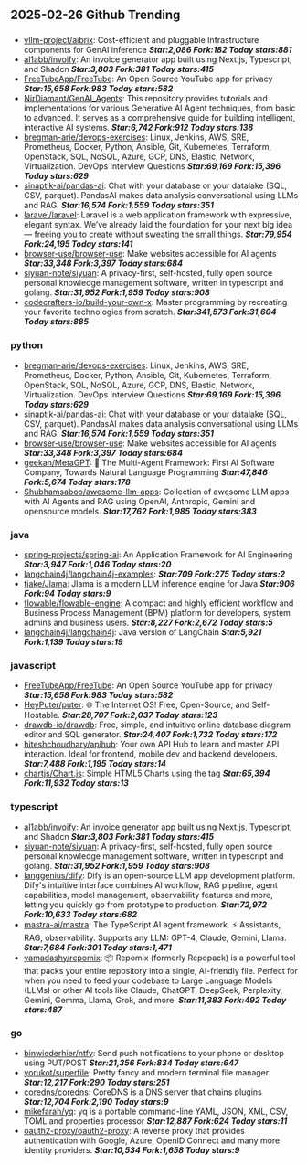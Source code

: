 ## 2025-02-26 Github Trending

### 
* [vllm-project/aibrix](https://github.com/vllm-project/aibrix): Cost-efficient and pluggable Infrastructure components for GenAI inference ***Star:2,086 Fork:182 Today stars:881***
* [al1abb/invoify](https://github.com/al1abb/invoify): An invoice generator app built using Next.js, Typescript, and Shadcn ***Star:3,803 Fork:381 Today stars:415***
* [FreeTubeApp/FreeTube](https://github.com/FreeTubeApp/FreeTube): An Open Source YouTube app for privacy ***Star:15,658 Fork:983 Today stars:582***
* [NirDiamant/GenAI_Agents](https://github.com/NirDiamant/GenAI_Agents): This repository provides tutorials and implementations for various Generative AI Agent techniques, from basic to advanced. It serves as a comprehensive guide for building intelligent, interactive AI systems. ***Star:6,742 Fork:912 Today stars:138***
* [bregman-arie/devops-exercises](https://github.com/bregman-arie/devops-exercises): Linux, Jenkins, AWS, SRE, Prometheus, Docker, Python, Ansible, Git, Kubernetes, Terraform, OpenStack, SQL, NoSQL, Azure, GCP, DNS, Elastic, Network, Virtualization. DevOps Interview Questions ***Star:69,169 Fork:15,396 Today stars:629***
* [sinaptik-ai/pandas-ai](https://github.com/sinaptik-ai/pandas-ai): Chat with your database or your datalake (SQL, CSV, parquet). PandasAI makes data analysis conversational using LLMs and RAG. ***Star:16,574 Fork:1,559 Today stars:351***
* [laravel/laravel](https://github.com/laravel/laravel): Laravel is a web application framework with expressive, elegant syntax. We’ve already laid the foundation for your next big idea — freeing you to create without sweating the small things. ***Star:79,954 Fork:24,195 Today stars:141***
* [browser-use/browser-use](https://github.com/browser-use/browser-use): Make websites accessible for AI agents ***Star:33,348 Fork:3,397 Today stars:684***
* [siyuan-note/siyuan](https://github.com/siyuan-note/siyuan): A privacy-first, self-hosted, fully open source personal knowledge management software, written in typescript and golang. ***Star:31,952 Fork:1,959 Today stars:908***
* [codecrafters-io/build-your-own-x](https://github.com/codecrafters-io/build-your-own-x): Master programming by recreating your favorite technologies from scratch. ***Star:341,573 Fork:31,604 Today stars:885***

### python
* [bregman-arie/devops-exercises](https://github.com/bregman-arie/devops-exercises): Linux, Jenkins, AWS, SRE, Prometheus, Docker, Python, Ansible, Git, Kubernetes, Terraform, OpenStack, SQL, NoSQL, Azure, GCP, DNS, Elastic, Network, Virtualization. DevOps Interview Questions ***Star:69,169 Fork:15,396 Today stars:629***
* [sinaptik-ai/pandas-ai](https://github.com/sinaptik-ai/pandas-ai): Chat with your database or your datalake (SQL, CSV, parquet). PandasAI makes data analysis conversational using LLMs and RAG. ***Star:16,574 Fork:1,559 Today stars:351***
* [browser-use/browser-use](https://github.com/browser-use/browser-use): Make websites accessible for AI agents ***Star:33,348 Fork:3,397 Today stars:684***
* [geekan/MetaGPT](https://github.com/geekan/MetaGPT): 🌟 The Multi-Agent Framework: First AI Software Company, Towards Natural Language Programming ***Star:47,846 Fork:5,674 Today stars:178***
* [Shubhamsaboo/awesome-llm-apps](https://github.com/Shubhamsaboo/awesome-llm-apps): Collection of awesome LLM apps with AI Agents and RAG using OpenAI, Anthropic, Gemini and opensource models. ***Star:17,762 Fork:1,985 Today stars:383***

### java
* [spring-projects/spring-ai](https://github.com/spring-projects/spring-ai): An Application Framework for AI Engineering ***Star:3,947 Fork:1,046 Today stars:20***
* [langchain4j/langchain4j-examples](https://github.com/langchain4j/langchain4j-examples):  ***Star:709 Fork:275 Today stars:2***
* [tjake/Jlama](https://github.com/tjake/Jlama): Jlama is a modern LLM inference engine for Java ***Star:906 Fork:94 Today stars:9***
* [flowable/flowable-engine](https://github.com/flowable/flowable-engine): A compact and highly efficient workflow and Business Process Management (BPM) platform for developers, system admins and business users. ***Star:8,227 Fork:2,672 Today stars:5***
* [langchain4j/langchain4j](https://github.com/langchain4j/langchain4j): Java version of LangChain ***Star:5,921 Fork:1,139 Today stars:19***

### javascript
* [FreeTubeApp/FreeTube](https://github.com/FreeTubeApp/FreeTube): An Open Source YouTube app for privacy ***Star:15,658 Fork:983 Today stars:582***
* [HeyPuter/puter](https://github.com/HeyPuter/puter): 🌐 The Internet OS! Free, Open-Source, and Self-Hostable. ***Star:28,707 Fork:2,037 Today stars:123***
* [drawdb-io/drawdb](https://github.com/drawdb-io/drawdb): Free, simple, and intuitive online database diagram editor and SQL generator. ***Star:24,407 Fork:1,732 Today stars:172***
* [hiteshchoudhary/apihub](https://github.com/hiteshchoudhary/apihub): Your own API Hub to learn and master API interaction. Ideal for frontend, mobile dev and backend developers. ***Star:7,488 Fork:1,195 Today stars:14***
* [chartjs/Chart.js](https://github.com/chartjs/Chart.js): Simple HTML5 Charts using the <canvas> tag ***Star:65,394 Fork:11,932 Today stars:13***

### typescript
* [al1abb/invoify](https://github.com/al1abb/invoify): An invoice generator app built using Next.js, Typescript, and Shadcn ***Star:3,803 Fork:381 Today stars:415***
* [siyuan-note/siyuan](https://github.com/siyuan-note/siyuan): A privacy-first, self-hosted, fully open source personal knowledge management software, written in typescript and golang. ***Star:31,952 Fork:1,959 Today stars:908***
* [langgenius/dify](https://github.com/langgenius/dify): Dify is an open-source LLM app development platform. Dify's intuitive interface combines AI workflow, RAG pipeline, agent capabilities, model management, observability features and more, letting you quickly go from prototype to production. ***Star:72,972 Fork:10,633 Today stars:682***
* [mastra-ai/mastra](https://github.com/mastra-ai/mastra): The TypeScript AI agent framework. ⚡ Assistants, RAG, observability. Supports any LLM: GPT-4, Claude, Gemini, Llama. ***Star:7,684 Fork:301 Today stars:1,471***
* [yamadashy/repomix](https://github.com/yamadashy/repomix): 📦 Repomix (formerly Repopack) is a powerful tool that packs your entire repository into a single, AI-friendly file. Perfect for when you need to feed your codebase to Large Language Models (LLMs) or other AI tools like Claude, ChatGPT, DeepSeek, Perplexity, Gemini, Gemma, Llama, Grok, and more. ***Star:11,383 Fork:492 Today stars:487***

### go
* [binwiederhier/ntfy](https://github.com/binwiederhier/ntfy): Send push notifications to your phone or desktop using PUT/POST ***Star:21,356 Fork:834 Today stars:647***
* [yorukot/superfile](https://github.com/yorukot/superfile): Pretty fancy and modern terminal file manager ***Star:12,217 Fork:290 Today stars:251***
* [coredns/coredns](https://github.com/coredns/coredns): CoreDNS is a DNS server that chains plugins ***Star:12,704 Fork:2,190 Today stars:9***
* [mikefarah/yq](https://github.com/mikefarah/yq): yq is a portable command-line YAML, JSON, XML, CSV, TOML and properties processor ***Star:12,887 Fork:624 Today stars:11***
* [oauth2-proxy/oauth2-proxy](https://github.com/oauth2-proxy/oauth2-proxy): A reverse proxy that provides authentication with Google, Azure, OpenID Connect and many more identity providers. ***Star:10,534 Fork:1,658 Today stars:9***

